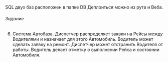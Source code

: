 SQL двух баз расположен в папке DB
Деплоиться можно из рута и Веба.

###### Задание

6. Система Автобаза. 
Диспетчер распределяет заявки на Рейсы между Водителями 
и назначает для этого Автомобиль. 
Водитель может сделать заявку на ремонт. 
Диспетчер может отстранить Водителя от работы. 
Водитель делает отметку о выполнении Рейса и 
состоянии Автомобиля.